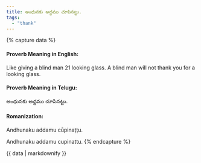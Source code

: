 ```yaml
---
title: అంధునకు అద్దము చూపినట్టు.
tags:
  - "thank"
---
```


{% capture data %}
#### Proverb Meaning in English:
Like giving a blind man 21 looking glass.
A blind man will not thank you for a looking glass.

#### Proverb Meaning in Telugu:
అంధునకు అద్దము చూపినట్టు.

#### Romanization:
Andhunaku addamu cūpinaṭṭu.

Andhunaku addamu cupinattu.
{% endcapture %}

{{ data | markdownify }}

